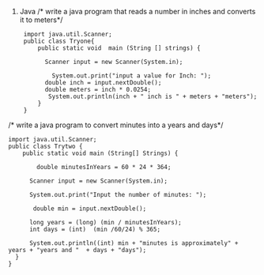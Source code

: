 1. Java
  /* write a java program that reads a number in inches and converts it to meters*/

        import java.util.Scanner;
        public class Tryone{
            public static void  main (String [] strings) {

              Scanner input = new Scanner(System.in);

                System.out.print("input a value for Inch: ");
              double inch = input.nextDouble();
              double meters = inch * 0.0254;
               System.out.println(inch + " inch is " + meters + "meters");
            }
        }



/* write a java program to convert minutes into a years and days*/

    import java.util.Scanner;
    public class Trytwo {
        public static void main (String[] Strings) {

            double minutesInYears = 60 * 24 * 364;

          Scanner input = new Scanner(System.in);

          System.out.print("Input the number of minutes: ");

           double min = input.nextDouble();

          long years = (long) (min / minutesInYears);
          int days = (int)  (min /60/24) % 365;

          System.out.println((int) min + "minutes is approximately" + years + "years and "  + days + "days");
      }
    }  

